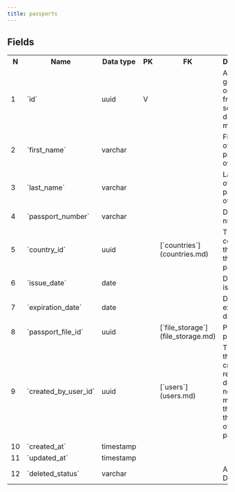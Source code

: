 ```yaml
---
title: passports 
---
```


## Fields

<table style="width: 100%">
    <colgroup>
       <col span="1" style="width: 3%;"/>
       <col span="1" style="width: 12%;"/>
       <col span="1" style="width: 10%;"/>
       <col span="1" style="width: 3%;"/>
       <col span="1" style="width: 12%;"/>
       <col span="1" style="width: 60%;"/>
    </colgroup>
  <tr>
    <th>N</th>
    <th>Name</th>
    <th>Data type</th>
    <th>PK</th>
    <th>FK</th>
    <th>Description</th>
  </tr>
<tr><td>1</td><td>`id`</td><td>uuid</td><td>V</td><td></td><td>Auto-generated or created from source data during migration</td></tr>
<tr><td>2</td><td>`first_name`</td><td>varchar</td><td></td><td></td><td>First name of the passport owner</td></tr>
<tr><td>3</td><td>`last_name`</td><td>varchar</td><td></td><td></td><td>Last name of the passport owner</td></tr>
<tr><td>4</td><td>`passport_number`</td><td>varchar</td><td></td><td></td><td>Document number</td></tr>
<tr><td>5</td><td>`country_id`</td><td>uuid</td><td></td><td>[`countries`](countries.md)</td><td>The country that issued the passport.</td></tr>
<tr><td>6</td><td>`issue_date`</td><td>date</td><td></td><td></td><td>Document issue date</td></tr>
<tr><td>7</td><td>`expiration_date`</td><td>date</td><td></td><td></td><td>Document expiration date</td></tr>
<tr><td>8</td><td>`passport_file_id`</td><td>uuid</td><td></td><td>[`file_storage`](file_storage.md)</td><td>Passport photo</td></tr>
<tr><td>9</td><td>`created_by_user_id`</td><td>uuid</td><td></td><td>[`users`](users.md)</td><td>The user that created this record. It does not necessarily mean that this user is the owner of the passport.</td></tr>
<tr><td>10</td><td>`created_at`</td><td>timestamp</td><td></td><td></td><td></td></tr>
<tr><td>11</td><td>`updated_at`</td><td>timestamp</td><td></td><td></td><td></td></tr>
<tr><td>12</td><td>`deleted_status`</td><td>varchar</td><td></td><td></td><td>ACTIVE, DELETED</td></tr>

</table>